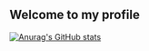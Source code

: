 ## Welcome to my profile

[![Anurag's GitHub stats](https://github-readme-stats.vercel.app/api?username=Ha-Duy-Phuoc-Anh)](https://github.com/anuraghazra/github-readme-stats)

